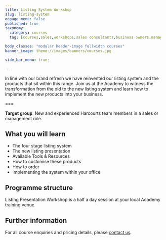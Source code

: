 ```yaml
---
title: Listing System Workshop
slug: listing-system
onpage_menu: false
published: true
taxonomy:
  category: courses
  tag: [courses,sales,workshops,sales consultants,business owners,managers]

body_classes: "modular header-image fullwidth courses"
banner_image: theme://images/banners/courses.jpg

side_bar_menu: true;

---
```


In line with our brand refresh we have reinvented our listing system and the products that sit within this range. Join us at the Academy to witness the transformation from the old to the new listing system and learn how to implement the new products into your business.

===

**Target group**: New and experienced Harcourts team members in a sales or management role.

## What you will learn
- The four stage listing system
- The new listing presentation
- Available Tools & Resources
- How to customise these products
- How to order
- Implementing the system within your office

## Programme structure
Listing Presentation Workshop is a half a day session at your local Academy training venue.

## Further information
For all course enquiries and pricing details, please [contact us](/about-us/contact-us).
